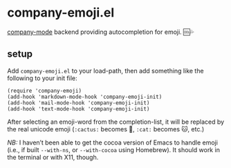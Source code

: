 # company-emoji.el

[company-mode](https://github.com/company-mode/company-mode/) backend
providing autocompletion for emoji. 🆒💦

## setup

Add `company-emoji.el` to your load-path, then add something like the
following to your init file:

```elisp
(require 'company-emoji)
(add-hook 'markdown-mode-hook 'company-emoji-init)
(add-hook 'mail-mode-hook 'company-emoji-init)
(add-hook 'text-mode-hook 'company-emoji-init)
```

After selecting an emoji-word from the completion-list, it will be
replaced by the real unicode emoji (`:cactus:` becomes 🌵, `:cat:`
becomes 🐱, etc.)

*NB:*  I haven’t been able to get the cocoa version of Emacs to handle
 emoji (i.e., if built `‐-with-ns`, or `--with-cocoa` using
 Homebrew).  It should work in the terminal or with X11, though.

